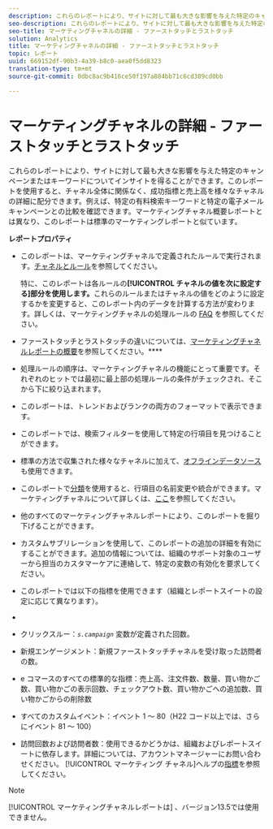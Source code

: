 ```yaml
---
description: これらのレポートにより、サイトに対して最も大きな影響を与えた特定のキャンペーンまたはキーワードについてインサイトを得ることができます。このレポートを使用すると、チャネル全体に関係なく、成功指標と売上高を様々なチャネルの詳細に配分できます。例えば、特定の有料検索キーワードと特定の電子メールキャンペーンとの比較を確認できます。マーケティングチャネル概要レポートとは異なり、このレポートは標準のマーケティングレポートと似ています。
seo-description: これらのレポートにより、サイトに対して最も大きな影響を与えた特定のキャンペーンまたはキーワードについてインサイトを得ることができます。このレポートを使用すると、チャネル全体に関係なく、成功指標と売上高を様々なチャネルの詳細に配分できます。例えば、特定の有料検索キーワードと特定の電子メールキャンペーンとの比較を確認できます。マーケティングチャネル概要レポートとは異なり、このレポートは標準のマーケティングレポートと似ています。
seo-title: マーケティングチャネルの詳細 - ファーストタッチとラストタッチ
solution: Analytics
title: マーケティングチャネルの詳細 - ファーストタッチとラストタッチ
topic: レポート
uuid: 669152df-90b3-4a39-b8c0-aea0f5dd8323
translation-type: tm+mt
source-git-commit: 0dbc8ac9b416ce50f197a884bb71c6cd389cd0bb

---
```



# マーケティングチャネルの詳細 - ファーストタッチとラストタッチ

これらのレポートにより、サイトに対して最も大きな影響を与えた特定のキャンペーンまたはキーワードについてインサイトを得ることができます。このレポートを使用すると、チャネル全体に関係なく、成功指標と売上高を様々なチャネルの詳細に配分できます。例えば、特定の有料検索キーワードと特定の電子メールキャンペーンとの比較を確認できます。マーケティングチャネル概要レポートとは異なり、このレポートは標準のマーケティングレポートと似ています。

**レポートプロパティ**

* このレポートは、マーケティングチャネルで定義されたルールで実行されます。[チャネルとルール](https://marketing.adobe.com/resources/help/en_US/mchannel/c_channels_rules.html)を参照してください。

   特に、このレポートは各ルールの&#x200B;**[!UICONTROL チャネルの値を次に設定する]部分を使用します。**&#x200B;これらのルールまたはチャネルの値をどのように設定するかを変更すると、このレポート内のデータを計算する方法が変わります。詳しくは、マーケティングチャネルの処理ルールの [FAQ](https://marketing.adobe.com/resources/help/en_US/mchannel/c_faq.html) を参照してください。

* ファーストタッチとラストタッチの違いについては、[マーケティングチャネルレポートの概要](https://marketing.adobe.com/resources/help/en_US/mchannel/c_overview.html)を参照してください。****

* 処理ルールの順序は、マーケティングチャネルの機能にとって重要です。それぞれのヒットでは最初に最上部の処理ルールの条件がチェックされ、そこから下に絞り込まれます。
* このレポートは、トレンドおよびランクの両方のフォーマットで表示できます。
* このレポートでは、検索フィルターを使用して特定の行項目を見つけることができます。
* 標準の方法で収集された様々なチャネルに加えて、[オフラインデータソース](https://marketing.adobe.com/resources/help/en_US/mchannel/c_overview_online_offline.html)も使用できます。
* このレポートで[分類](https://marketing.adobe.com/resources/help/en_US/reference/classifications.html)を使用すると、行項目の名前変更や統合ができます。マーケティングチャネルについて詳しくは、[ここ](https://marketing.adobe.com/resources/help/en_US/mchannel/t_classifications.html)を参照してください。

* 他のすべてのマーケティングチャネルレポートにより、このレポートを掘り下げることができます。
* カスタムサブリレーションを使用して、このレポートの追加の詳細を有効にすることができます。追加の情報については、組織のサポート対象のユーザーから担当のカスタマーケアに連絡して、特定の変数の有効化を要求してください。
* このレポートでは以下の指標を使用できます（組織とレポートスイートの設定に応じて異なります）。
* 

   * クリックスルー：*`s.campaign`* 変数が定義された回数。
   * 新規エンゲージメント：新規ファーストタッチチャネルを受け取った訪問者の数。
   * e コマースのすべての標準的な指標：売上高、注文件数、数量、買い物かご数、買い物かごの表示回数、チェックアウト数、買い物かごへの追加数、買い物かごからの削除数
   * すべてのカスタムイベント：イベント 1 ～ 80（H22 コード以上では、さらにイベント 81 ～ 100）
   * 訪問回数および訪問者数：使用できるかどうかは、組織およびレポートスイートに依存します。詳細については、アカウントマネージャーにお問い合わせください。
   [!UICONTROL マーケティング チャネル]ヘルプの[指標](https://marketing.adobe.com/resources/help/en_US/mchannel/c_overview_metrics.html)を参照してください。

>[!NOTE]
>
>[!UICONTROL マーケティングチャネルレポートは] 、バージョン13.5では使用できません。

